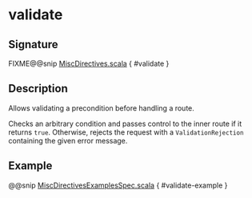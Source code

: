 <a id="validate"></a>
# validate

## Signature

FIXME@@snip [MiscDirectives.scala](../../../../../../../../../akka-http/src/main/scala/akka/http/scaladsl/server/directives/MiscDirectives.scala) { #validate }

## Description

Allows validating a precondition before handling a route.

Checks an arbitrary condition and passes control to the inner route if it returns `true`.
Otherwise, rejects the request with a `ValidationRejection` containing the given error message.

## Example

@@snip [MiscDirectivesExamplesSpec.scala](../../../../../../../test/scala/docs/http/scaladsl/server/directives/MiscDirectivesExamplesSpec.scala) { #validate-example }